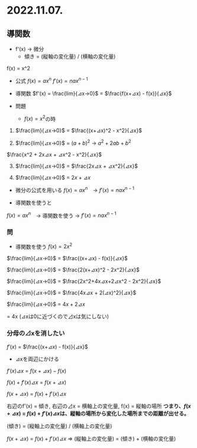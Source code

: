 # 2022.11.07.

## 導関数

* f'(x) -> 微分
  + 傾き = (縦軸の変化量) / (横軸の変化量)

f(x) = x^2

* 公式
$f(x) = ax^n$
$f'(x) = nax^{n-1}$

* 導関数
$f'(x) = \frac{lim}{⊿x->0}$ = $\frac{f(x+⊿x) - f(x)}{⊿x}$

* 問題
  + $f(x) = x^2$の時

1. $\frac{lim}{⊿x->0}$ = $\frac{(x+⊿x)^2 - x^2}{⊿x}$

2. $\frac{lim}{⊿x->0}$ = $(a + b)^2$
-> $a^2 + 2ab + b^2$

$\frac{x^2 + 2x⊿x + ⊿x^2 - x^2}{⊿x}$

3. $\frac{lim}{⊿x->0}$ = $\frac{2x⊿x + ⊿x^2}{⊿x}$

4. $\frac{lim}{⊿x->0}$ = $2x + ⊿x$

* 微分の公式を用いる
$f(x) = ax^n$　-> $f'(x) = nax^{n-1}$

* 導関数を使うと

$f(x) = ax^n$　-> 導関数を使う ->  $f'(x) = nax^{n-1}$

### 問

- 導関数を使う
$f(x) = 2x^2$

$\frac{lim}{⊿x->0}$ = $\frac{(x+⊿x) - f(x)}{⊿x}$

$\frac{lim}{⊿x->0}$ = $\frac{2(x+⊿x)^2 - 2x^2}{⊿x}$

$\frac{lim}{⊿x->0}$ = $\frac{2x^2+4x⊿x+2⊿x^2 - 2x^2}{⊿x}$

$\frac{lim}{⊿x->0}$ = $\frac{4x⊿x + 2(⊿x)^2}{⊿x}$

$\frac{lim}{⊿x->0}$ = ${4x + 2⊿x}$

= 4x (⊿xは0に近づくので⊿xは気にしない)

### 分母の⊿xを消したい

$f'(x)$ = $\frac{(x+⊿x) - f(x)}{⊿x}$

- ⊿xを両辺にかける

$f'(x)⊿x$ = $f(x+⊿x) - f(x)$


$f(x) + f'(x)⊿x$ = $f(x+⊿x)$

$f(x+⊿x)$ = $f(x) + f'(x)⊿x$

右辺のf'(x) = 傾き, 右辺の⊿x = 横軸上の変化量, f(x) = 縦軸の場所
**つまり、$f(x+⊿x)$ = $f(x) + f'(x)⊿x$は、縦軸の場所から変化した場所までの距離が出せる。**

(傾き) = (縦軸上の変化量) / (横軸上の変化量)

$f(x+⊿x)$ = $f(x) + f'(x)⊿x$
=>
(縦軸上の変化量) = (傾き) + (横軸の変化量)
